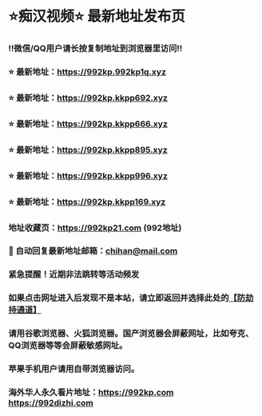 # ⭐️痴汉视频⭐️ 最新地址发布页

### ‼️微信/QQ用户请长按复制地址到浏览器里访问‼️

### ⭐️ 最新地址：https://992kp.992kp1q.xyz

### ⭐️ 最新地址：https://992kp.kkpp692.xyz

### ⭐️ 最新地址：https://992kp.kkpp666.xyz

### ⭐️ 最新地址：https://992kp.kkpp895.xyz

### ⭐️ 最新地址：https://992kp.kkpp996.xyz

### ⭐️ 最新地址：https://992kp.kkpp169.xyz



### 地址收藏页：https://992kp21.com (992地址)
### 📧 自动回复最新地址邮箱：chihan@mail.com
### 紧急提醒！近期非法跳转等活动频发
### 如果点击网址进入后发现不是本站，请立即返回并选择此处的[【防劫持通道】](https://23.224.130.222:7583)
### 请用谷歌浏览器、火狐浏览器。国产浏览器会屏蔽网址，比如夸克、QQ浏览器等等会屏蔽敏感网址。
### 苹果手机用户请用自带浏览器访问。
### 海外华人永久看片地址：https://992kp.com  https://992dizhi.com
